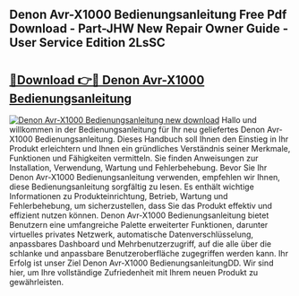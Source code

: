 ## Denon Avr-X1000 Bedienungsanleitung Free Pdf Download - Part-JHW New Repair Owner Guide - User Service Edition 2LsSC

# <h2><a href="http://df5w817.blite.top/?on=Denon+Avr-X1000+Bedienungsanleitung">🔗Download 👉🔴 Denon Avr-X1000 Bedienungsanleitung</a></h2>

[![Denon Avr-X1000 Bedienungsanleitung new download](https://i.imgur.com/lujVjoI.png)](http://df5w817.blite.top/?on=Denon+Avr-X1000+Bedienungsanleitung)
Hallo und willkommen in der Bedienungsanleitung für Ihr neu geliefertes Denon Avr-X1000 Bedienungsanleitung. Dieses Handbuch soll Ihnen den Einstieg in Ihr Produkt erleichtern und Ihnen ein gründliches Verständnis seiner Merkmale, Funktionen und Fähigkeiten vermitteln. Sie finden Anweisungen zur Installation, Verwendung, Wartung und Fehlerbehebung. Bevor Sie Ihr Denon Avr-X1000 Bedienungsanleitung verwenden, empfehlen wir Ihnen, diese Bedienungsanleitung sorgfältig zu lesen. Es enthält wichtige Informationen zu Produkteinrichtung, Betrieb, Wartung und Fehlerbehebung, um sicherzustellen, dass Sie das Produkt effektiv und effizient nutzen können. Denon Avr-X1000 Bedienungsanleitung bietet Benutzern eine umfangreiche Palette erweiterter Funktionen, darunter virtuelles privates Netzwerk, automatische Datenverschlüsselung, anpassbares Dashboard und Mehrbenutzerzugriff, auf die alle über die schlanke und anpassbare Benutzeroberfläche zugegriffen werden kann. Ihr Erfolg ist unser Ziel Denon Avr-X1000 BedienungsanleitungDD. Wir sind hier, um Ihre vollständige Zufriedenheit mit Ihrem neuen Produkt zu gewährleisten.
